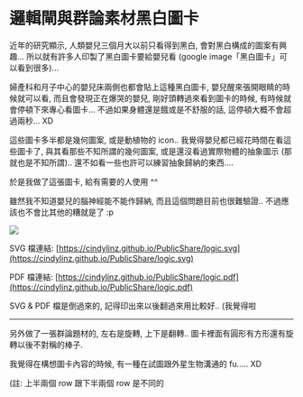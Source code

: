 # 邏輯閘與群論素材黑白圖卡

近年的研究顯示, 人類嬰兒三個月大以前只看得到黑白, 會對黑白構成的圖案有興趣... 所以就有許多人印製了黑白圖卡要給嬰兒看 (google image「黑白圖卡」可以看到很多)...

婦產科和月子中心的嬰兒床兩側也都會貼上這種黑白圖卡, 嬰兒醒來張開眼睛的時候就可以看, 而且會發現正在爆哭的嬰兒, 剛好頭轉過來看到圖卡的時候, 有時候就會停頓下來專心看圖卡... 不過如果身體還是餓或是不舒服的話, 這停頓大概不會超過兩秒... XD

這些圖卡多半都是幾何圖案, 或是動植物的 icon.. 我覺得嬰兒都已經花時間在看這些圖卡了, 與其看那些不知所謂的幾何圖案, 或是還沒看過實際物體的抽象圖示 (那就也是不知所謂).. 還不如看一些也許可以練習抽象歸納的東西....

於是我做了這張圖卡, 給有需要的人使用 ^^

雖然我不知道嬰兒的腦神經能不能作歸納, 而且這個問題目前也很難驗證.. 不過應該也不會比其他的糟就是了 :p

![](https://cindylinz.github.io/PublicShare/logic.svg)

SVG 檔連結: [https://cindylinz.github.io/PublicShare/logic.svg](https://cindylinz.github.io/PublicShare/logic.svg)

PDF 檔連結: [https://cindylinz.github.io/PublicShare/logic.pdf](https://cindylinz.github.io/PublicShare/logic.pdf)

SVG & PDF 檔是倒過來的, 記得印出來以後翻過來用比較好.. (我覺得啦

---

另外做了一張群論題材的, 左右是旋轉, 上下是翻轉.. 圖卡裡面有圓形有方形還有旋轉以後不對稱的棒子.

我覺得在構想圖卡內容的時候, 有一種在試圖跟外星生物溝通的 fu..... XD

(註: 上半兩個 row 跟下半兩個 row 是不同的